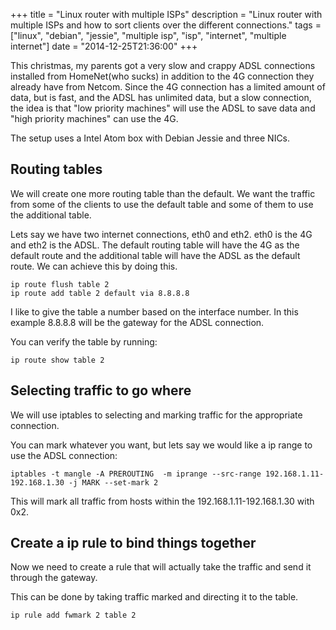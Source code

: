 +++
title = "Linux router with multiple ISPs"
description = "Linux router with multiple ISPs and how to sort clients over the different connections."
tags = ["linux", "debian", "jessie", "multiple isp", "isp", "internet", "multiple internet"]
date = "2014-12-25T21:36:00"
+++



This christmas, my parents got a very slow and crappy ADSL connections installed from HomeNet(who sucks) in addition to the 4G connection they already have from Netcom. Since the 4G connection has a limited amount of data, but is fast, and the ADSL has unlimited data, but a slow connection, the idea is that "low priority machines" will use the ADSL to save data and "high priority machines" can use the 4G.

The setup uses a Intel Atom box with Debian Jessie and three NICs.

## Routing tables
We will create one more routing table than the default. We want the traffic from some of the clients to use the default table and some of them to use the additional table.

Lets say we have two internet connections, eth0 and eth2. eth0 is the 4G and eth2 is the ADSL. The default routing table will have the 4G as the default route and the additional table will have the ADSL as the default route. We can achieve this by doing this.

    
    ip route flush table 2
    ip route add table 2 default via 8.8.8.8

I like to give the table a number based on the interface number. In this example 8.8.8.8 will be the gateway for the ADSL connection.

You can verify the table by running:

    
    ip route show table 2

## Selecting traffic to go where
We will use iptables to selecting and marking traffic for the appropriate connection.

You can mark whatever you want, but lets say we would like a ip range to use the ADSL connection:

    
    iptables -t mangle -A PREROUTING  -m iprange --src-range 192.168.1.11-192.168.1.30 -j MARK --set-mark 2

This will mark all traffic from hosts within the 192.168.1.11-192.168.1.30 with 0x2.

## Create a ip rule to bind things together
Now we need to create a rule that will actually take the traffic and send it through the gateway.

This can be done by taking traffic marked and directing it to the table.

    
    ip rule add fwmark 2 table 2
